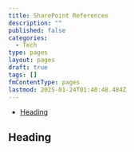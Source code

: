 ```yaml
---
title: SharePoint References
description: ""
published: false
categories:
  - Tech
type: pages
layout: pages
draft: true
tags: []
fmContentType: pages
lastmod: 2025-01-24T01:40:48.484Z
---
```


<!--- cSpell:disable --->
* [Heading](#heading)
<!--- cSpell:enable --->

## Heading
